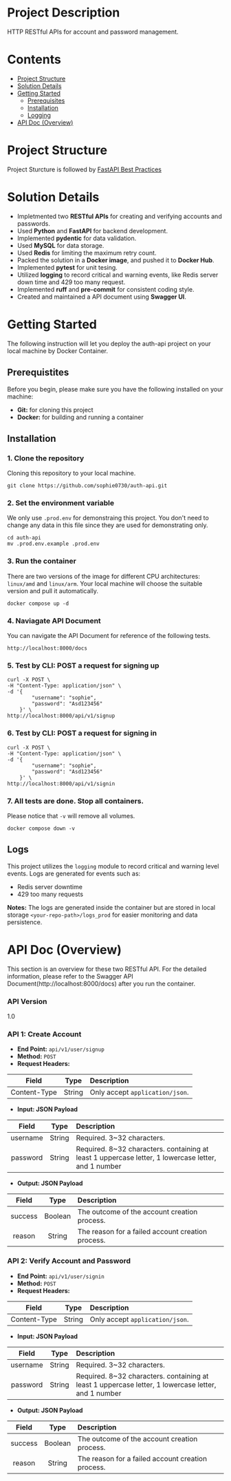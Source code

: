 # Project Description
HTTP RESTful APIs for account and password management.

# Contents

- [Project Structure](#project-structure)
- [Solution Details](#solution-details)
- [Getting Started](#getting-started)
  - [Prerequisites](#prerequisites)
  - [Installation](#installation)
  - [Logging](#installation)
- [API Doc (Overview)](#api-doc-overview)

# Project Structure
Project Sturcture is followed by [FastAPI Best Practices](https://github.com/zhanymkanov/fastapi-best-practices#1-project-structure-consistent--predictable)

# Solution Details
- Impletmented two **RESTful APIs** for creating and verifying accounts and passwords.
- Used **Python** and **FastAPI** for backend development.
- Implemented **pydentic** for data validation. 
- Used **MySQL** for data storage.
- Used **Redis** for limiting the maximum retry count.
- Packed the solution in a **Docker image**, and pushed it to **Docker Hub**.
- Implemented **pytest** for unit tesing.
- Utilized **logging** to record critical and warning events, like Redis server down time and 429 too many request.
- Implemented **ruff** and **pre-commit** for consistent coding style.
- Created and maintained a API document using **Swagger UI**.

# Getting Started
The following instruction will let you deploy the auth-api project on your local machine by Docker Container.

## Prerequistites
Before you begin, please make sure you have the following installed on your machine:
- **Git:** for cloning this project
- **Docker:** for building and running a container

## Installation
### 1. Clone the repository
Cloning this repository to your local machine.
```
git clone https://github.com/sophie0730/auth-api.git
```

### 2. Set the environment variable
We only use `.prod.env` for demonstraing this project. You don't need to change any data in this file since they are used for demonstrating only.
```
cd auth-api
mv .prod.env.example .prod.env
```

### 3. Run the container
There are two versions of the image for different CPU architectures: `linux/amd` and `linux/arm`. Your local machine will choose the suitable version and pull it automatically.
```
docker compose up -d
```
### 4. Naviagate API Document
You can navigate the API Document for reference of the following tests.
```
http://localhost:8000/docs
```
 
### 5. Test by CLI: POST a request for signing up
```
curl -X POST \
-H "Content-Type: application/json" \
-d '{
        "username": "sophie",
        "password": "Asd123456"
    }' \
http://localhost:8000/api/v1/signup
```
### 6. Test by CLI: POST a request for signing in
```
curl -X POST \
-H "Content-Type: application/json" \
-d '{
        "username": "sophie",
        "password": "Asd123456"
    }' \
http://localhost:8000/api/v1/signin
```

### 7. All tests are done. Stop all containers.
Please notice that `-v` will remove all volumes.
```
docker compose down -v
```

## Logs
This project utilizes the `logging` module to record critical and warning level events. Logs are generated for events such as:
- Redis server downtime 
- 429 too many requests 

**Notes:** The logs are generated inside the container but are stored in local storage `<your-repo-path>/logs_prod` for easier monitoring and data persistence.

# API Doc (Overview)
This section is an overview for these two RESTful API. For the detailed information, please refer to the Swagger API Document(http://localhost:8000/docs) after you run the container.


### API Version
1.0

### API 1: Create Account
* **End Point:**  `api/v1/user/signup`
* **Method:** `POST`
* **Request Headers:** 

| Field | Type | Description |
| :---: | :---: | :--- |
| Content-Type | String | Only accept `application/json`. |

* **Input: JSON Payload**

| Field | Type | Description |
| :---: | :---: | :--- |
| username | String | Required. 3~32 characters. |
| password | String | Required. 8~32 characters.  containing at least 1 uppercase letter, 1 lowercase letter, and 1 number

* **Output: JSON Payload**

| Field | Type | Description |
| :---: | :---: | :--- |
| success | Boolean | The outcome of the account creation process. |
| reason | String | The reason for a failed account creation process. |


### API 2: Verify Account and Password
* **End Point:**  `api/v1/user/signin`
* **Method:** `POST`
* **Request Headers:** 

| Field | Type | Description |
| :---: | :---: | :--- |
| Content-Type | String | Only accept `application/json`. |

* **Input: JSON Payload**

| Field | Type | Description |
| :---: | :---: | :--- |
| username | String | Required. 3~32 characters. |
| password | String | Required. 8~32 characters.  containing at least 1 uppercase letter, 1 lowercase letter, and 1 number

* **Output: JSON Payload**

| Field | Type | Description |
| :---: | :---: | :--- |
| success | Boolean | The outcome of the account creation process. |
| reason | String | The reason for a failed account creation process. |
